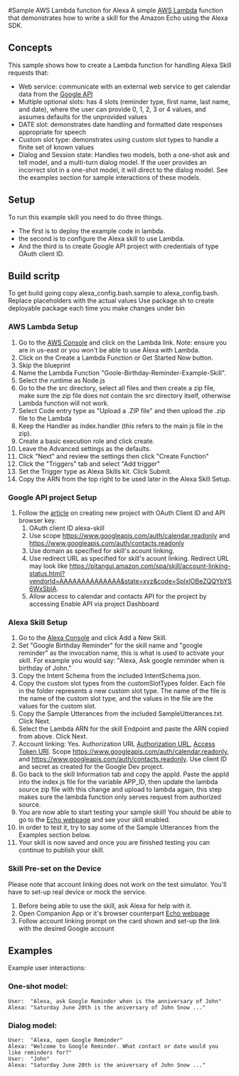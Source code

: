 #Sample AWS Lambda function for Alexa
A simple [AWS Lambda](http://aws.amazon.com/lambda) function that demonstrates how to write a skill for the Amazon Echo using the Alexa SDK.

## Concepts
This sample shows how to create a Lambda function for handling Alexa Skill requests that:

- Web service: communicate with an external web service to get calendar data from the [Google API](https://developers.google.com/google-apps/calendar/)
- Multiple optional slots: has 4 slots (reminder type, first name, last name, and date), where the user can provide 0, 1, 2, 3 or 4 values, and assumes defaults for the unprovided values
- DATE slot: demonstrates date handling and formatted date responses appropriate for speech
- Custom slot type: demonstrates using custom slot types to handle a finite set of known values
- Dialog and Session state: Handles two models, both a one-shot ask and tell model, and a multi-turn dialog model.
  If the user provides an incorrect slot in a one-shot model, it will direct to the dialog model. See the
  examples section for sample interactions of these models.

## Setup
To run this example skill you need to do three things. 
- The first is to deploy the example code in lambda.
- the second is to configure the Alexa skill to use Lambda.
- And the third is to create Google API project with credentials of type OAuth client ID.

## Build scritp
To get build going copy alexa_config.bash.sample to alexa_config.bash. Replace placeholders with the actual values
Use package.sh to create deployable package each time you make changes under bin

### AWS Lambda Setup
1. Go to the [AWS Console](https://aws.amazon.com/console/) and click on the Lambda link. Note: ensure you are in us-east or you won't be able to use Alexa with Lambda.
2. Click on the Create a Lambda Function or Get Started Now button.
3. Skip the blueprint
4. Name the Lambda Function "Goole-Birthday-Reminder-Example-Skill".
5. Select the runtime as Node.js
6. Go to the the src directory, select all files and then create a zip file, make sure the zip file does not contain the src directory itself, otherwise Lambda function will not work.
7. Select Code entry type as "Upload a .ZIP file" and then upload the .zip file to the Lambda
8. Keep the Handler as index.handler (this refers to the main js file in the zip).
9. Create a basic execution role and click create.
10. Leave the Advanced settings as the defaults.
11. Click "Next" and review the settings then click "Create Function"
12. Click the "Triggers" tab and select "Add trigger"
13. Set the Trigger type as Alexa Skills kit. Click Submit.
14. Copy the ARN from the top right to be used later in the Alexa Skill Setup.

### Google API project Setup
1. Follow the [article](https://developers.google.com/identity/sign-in/web/devconsole-project) on creating new project with OAuth Client ID and API browser key.
    1. OAuth client ID alexa-skill
    2. Use scope https://www.googleapis.com/auth/calendar.readonly and https://www.googleapis.com/auth/contacts.readonly
    3. Use domain as specified for skill's acount linking.  
    4. Use redirect URL as specified for skill's acount linking. Redirect URL may look like https://pitangui.amazon.com/spa/skill/account-linking-status.html?vendorId=AAAAAAAAAAAAAA&state=xyz&code=SplxlOBeZQQYbYS6WxSbIA.
    5. Allow access to calendar and contacts API for the project by accessing Enable API via project Dashboard

### Alexa Skill Setup
1. Go to the [Alexa Console](https://developer.amazon.com/edw/home.html#/skills/list) and click Add a New Skill.
2. Set "Google Birthday Reminder" for the skill name and "google reminder" as the invocation name, this is what is used to activate your skill. For example you would say: "Alexa, Ask google reminder when is birthday of John."
3. Copy the Intent Schema from the included IntentSchema.json.
4. Copy the custom slot types from the customSlotTypes folder. Each file in the folder represents a new custom slot type. The name of the file is the name of the custom slot type, and the values in the file are the values for the custom slot.
5. Copy the Sample Utterances from the included SampleUtterances.txt. Click Next.
6. Select the Lambda ARN for the skill Endpoint and paste the ARN copied from above. Click Next.
7. Account linking: Yes. Authorization URL [Authorization URL](https://accounts.google.com/o/oauth2/auth), [Access Token URI](https://accounts.google.com/o/oauth2/token). Scope  https://www.googleapis.com/auth/calendar.readonly, and https://www.googleapis.com/auth/contacts.readonly. Use client ID and secret as created for the Google Dev project.
8. Go back to the skill Information tab and copy the appId. Paste the appId into the index.js file for the variable APP_ID,
   then update the lambda source zip file with this change and upload to lambda again, this step makes sure the lambda function only serves request from authorized source.
9. You are now able to start testing your sample skill! You should be able to go to the [Echo webpage](http://echo.amazon.com/#skills) and see your skill enabled.
10. In order to test it, try to say some of the Sample Utterances from the Examples section below.
11. Your skill is now saved and once you are finished testing you can continue to publish your skill.

### Skill Pre-set on the Device
Please note that account linking does not work on the test simulator. You'll have to set-up real device or mock the service.

1. Before being able to use the skill, ask Alexa for help with it.
2. Open Companion App or it's browser counterpart [Echo webpage](http://echo.amazon.com/#skills) 
3. Follow account linking prompt on the card shown and set-up the link with the desired Google account

## Examples
Example user interactions:

### One-shot model:
    User:  "Alexa, ask Google Reminder when is the anniversary of John"
    Alexa: "Saturday June 20th is the aniversary of John Snow ..."

### Dialog model:
    User:  "Alexa, open Google Reminder"
    Alexa: "Welcome to Google Reminder. What contact or date would you like reminders for?"
    User:  "John"
    Alexa: "Saturday June 20th is the aniversary of John Snow ..."
